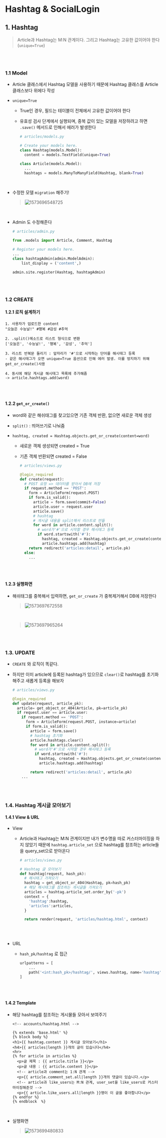 # Hashtag & SocialLogin

## 1. Hashtag

> Article과 Hashtag는 M:N 관계이다. 그리고 Hashtag는 고유한 값이어야 한다(`unique=True`)

<br>

<br>

### 1.1 Model

- Article 클래스에서 Hashtag 모델을 사용하기 때문에 Hashtag 클래스를 Article 클래스보다 위에다 작성

- `unique=True`

  - True인 경우, 필드는 테이블이 전체에서 고유한 값이어야 한다

  - 유효성 검사 단계에서 실행되며, 중복 값이 있는 모델을 저장하려고 하면 `.save()` 메서드로 인해서 에러가 발생한다

    ```python
    # articles/models.py
    
    # Create your models here.
    class Hashtag(models.Model):
      content = models.TextField(unique=True)
    
    class Article(models.Model):
      ...
      hashtags = models.ManyToManyField(Hashtag, blank=True)
    ```

  <br>

- 수정한 모델 `migration` 해주기!

  > ![1573696548725](images/1573696548725.png)

<br>

- Admin 도 수정해준다

  ```python
  # articles/admin.py
  
  from .models import Article, Comment, Hashtag
  
  # Register your models here.
  ...
  class hashtagAdmin(admin.ModelAdmin):
      list_display = ('content',)
  
  admin.site.register(Hashtag, hashtagAdmin)
  ```

<br>

<br>

### 1.2 CREATE

#### 1.2.1 로직 설계하기

```
1. 사용자가 업로드한 content
"오늘은 수능날!" #행복 #감성 #추억

2. .split()메소드로 리스트 형식으로 변환
['오늘은', '수능날!', '행복', '감성', '추억']

3. 리스트 반복문 돌리기 : 앞자리가 '#'으로 시작하는 단어를 해시태그 등록
- 같은 해시태그가 오면 unique=True 옵션으로 인해 에러 발생. 이를 방지하기 위해 get_or_create()사용

4. 동시에 해당 게시글 해시태그 목록에 추가해줌
-> article.hashtags.add(word)
```

<br>

<br>

#### 1.2.2 `get_or_create()`

- word와 같은 해쉬태그를 찾고있으면 기존 객체 반환, 없으면 새로운 객체 생성

- `split()` : 띄어쓰기로 나눠줌

- `hashtag, created = Hashtag.objects.get_or_create(content=word)`
  
  - 새로운 객체 생성되면 created = True
  
  - 기존 객체 반환되면 created = False
  
    ```python
    # articles/views.py
    
    @login_required
    def create(request):
      # POST 요청 => 데이터를 받아서 DB에 저장
      if request.method == 'POST':
        form = ArticleForm(request.POST)
        if form.is_valid():
          article = form.save(commit=False)
          article.user = request.user
          article.save()
          # hashtag
          # 게시글 내용을 split해서 리스트로 만듦
          for word in article.content.split():
            # word가'#'으로 시작할 경우 해시태그 등록
            if word.startswith('#'):
              hashtag, created = Hashtag.objects.get_or_create(content=word)
              article.hashtags.add(hashtag)
        return redirect('articles:detail', article.pk)
      else:
        ...
    ```

<br>

<br>

#### 1.2.3 실행화면

- 해쉬태그를 중복해서 입력하면,  `get_or_create` 가 중복제거해서 DB에 저장한다

  > ![1573697672558](images/1573697672558.png)

  <br>

  > ![1573697965264](images/1573697965264.png)

<br>

<br>

### 1.3. UPDATE

- `CREATE` 와 로직이 똑같다. 

- 하지만 이미 article에 등록된 hashtag가 있으므로 `clear()`로 hashtag를 초기화해주고 새롭게 등록을 해보자

  ```python
  # articles/views.py
  
  @login_required
  def update(request, article_pk):
    article= get_object_or_404(Article, pk=article_pk)
    if request.user == article.user:
      if request.method == 'POST':
        form = ArticleForm(request.POST, instance=article)
        if form.is_valid():
          article = form.save()
          # hashtag 초기화
          article.hashtags.clear()
          for word in article.content.split():
            # word가'#'으로 시작할 경우 해시태그 등록
            if word.startswith('#'):
              hashtag, created = Hashtag.objects.get_or_create(content=word)
              article.hashtags.add(hashtag)
  
          return redirect('articles:detail', article.pk)
      ...
  ```

<br>

<br>

### 1.4. Hashtag 게시글 모아보기

#### 1.4.1 View & URL

- View

  - Article과 Hashtag는 M:N 관계이지만 내가 변수명을 따로 커스터마이징을 하지 않았기 때문에 `hashtag.article_set` 으로 hashtag를 참조하는 article들을 query_set으로 받아온다

    ```python
    # articles/views.py
    
    # Hashtag 글 모아보기
    def hashtag(request, hash_pk):
      # 해시태그 가져오기
      hashtag = get_object_or_404(Hashtag, pk=hash_pk)
      # 해당 해시태그를 참조하는 게시글들 가져오기
      articles = hashtag.article_set.order_by('-pk')
      context = {
        'hashtag':hashtag,
        'articles':articles,
      }
    
      return render(request, 'articles/hashtag.html', context)
    ```

  

  <br>

  <br>

- URL

  - `hash_pk/hashtag` 로 접근

    ```python
    urlpatterns = [
    	...
        path('<int:hash_pk>/hashtag/', views.hashtag, name='hashtag'),
    ]
    ```

<bR>

<br>

#### 1.4.2 Template

- 해당 hashtag를 참조하는 게시물들 모아서 보여주기

  ```django
  <!-- accounts/hashtag.html -->
  
  {% extends 'base.html' %}
  {% block body %}
  <h1>{{ hashtag.content }} 게시글 모아보기</h1>
  <h4>{{ articles|length }}개의 글이 있습니다</h4>
  <hr>
  {% for article in articles %}
    <p>글 제목 : {{ article.title }}</p>
    <p>글 내용 : {{ article.content }}</p>
    <!-- article과 comment는 1:N 관계 -->
    <p>{{ article.comment_set.all|length }}개의 댓글이 있습니다.</p>
    <!-- article과 like_users는 M:N 관계, user_set을 like_users로 커스터마이징해준것 -->
    <p>{{ article.like_users.all|length }}명이 이 글을 좋아합니다</p>
  {% endfor %}
  {% endblock  %}
  ```

<br>

- 실행화면

  > ![1573699480833](images/1573699480833.png)

<br>

<br>





